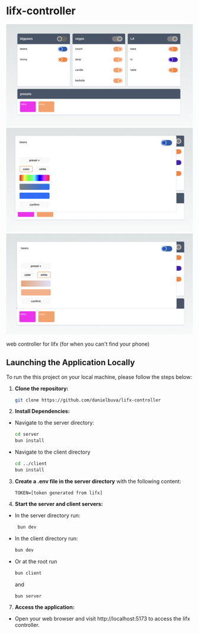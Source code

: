 # lifx-controller

![Example Screenshot](screenshots/main.png)
![Example Screenshot](screenshots/color-light.png)
![Example Screenshot](screenshots/white-light.png)

web controller for lifx
(for when you can't find your phone)

## Launching the Application Locally

To run the this project on your local machine, please follow the steps below:

1. **Clone the repository:**

   ```bash
   git clone https://github.com/danielbuva/lifx-controller
   ```

2. **Install Dependencies:**

- Navigate to the server directory:
  ```bash
  cd server
  bun install
  ```
- Navigate to the client directory
  ```bash
  cd ../client
  bun install
  ```

3. **Create a .env file in the server directory** with the following content:

   ```plaintext
   TOKEN=[token generated from lifx]
   ```

4. **Start the server and client servers:**

- In the server directory run:
  ```bash
   bun dev
  ```
- In the client directory run:
  ```bash
  bun dev
  ```
- Or at the root run
  ```bash
  bun client
  ```
  and
  ```bash
  bun server
  ```

7. **Access the application:**

- Open your web browser and visit http://localhost:5173 to access the lifx controller.
